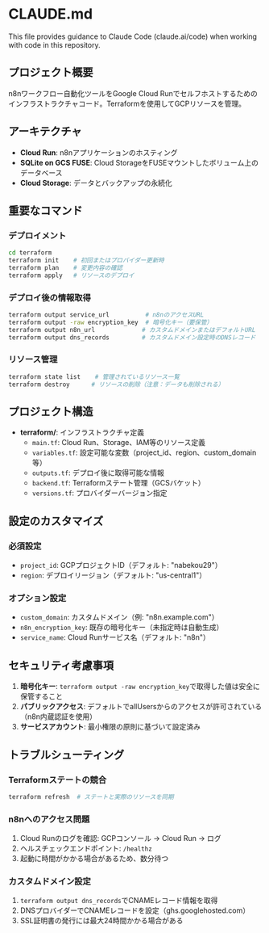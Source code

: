 # CLAUDE.md

This file provides guidance to Claude Code (claude.ai/code) when working with code in this repository.

## プロジェクト概要

n8nワークフロー自動化ツールをGoogle Cloud Runでセルフホストするためのインフラストラクチャコード。Terraformを使用してGCPリソースを管理。

## アーキテクチャ

- **Cloud Run**: n8nアプリケーションのホスティング
- **SQLite on GCS FUSE**: Cloud StorageをFUSEマウントしたボリューム上のデータベース
- **Cloud Storage**: データとバックアップの永続化

## 重要なコマンド

### デプロイメント
```bash
cd terraform
terraform init    # 初回またはプロバイダー更新時
terraform plan    # 変更内容の確認
terraform apply   # リソースのデプロイ
```

### デプロイ後の情報取得
```bash
terraform output service_url          # n8nのアクセスURL
terraform output -raw encryption_key  # 暗号化キー（要保管）
terraform output n8n_url             # カスタムドメインまたはデフォルトURL
terraform output dns_records         # カスタムドメイン設定時のDNSレコード
```

### リソース管理
```bash
terraform state list    # 管理されているリソース一覧
terraform destroy      # リソースの削除（注意：データも削除される）
```

## プロジェクト構造

- **terraform/**: インフラストラクチャ定義
  - `main.tf`: Cloud Run、Storage、IAM等のリソース定義
  - `variables.tf`: 設定可能な変数（project_id、region、custom_domain等）
  - `outputs.tf`: デプロイ後に取得可能な情報
  - `backend.tf`: Terraformステート管理（GCSバケット）
  - `versions.tf`: プロバイダーバージョン指定

## 設定のカスタマイズ

### 必須設定
- `project_id`: GCPプロジェクトID（デフォルト: "nabekou29"）
- `region`: デプロイリージョン（デフォルト: "us-central1"）

### オプション設定
- `custom_domain`: カスタムドメイン（例: "n8n.example.com"）
- `n8n_encryption_key`: 既存の暗号化キー（未指定時は自動生成）
- `service_name`: Cloud Runサービス名（デフォルト: "n8n"）

## セキュリティ考慮事項

1. **暗号化キー**: `terraform output -raw encryption_key`で取得した値は安全に保管すること
2. **パブリックアクセス**: デフォルトでallUsersからのアクセスが許可されている（n8n内蔵認証を使用）
3. **サービスアカウント**: 最小権限の原則に基づいて設定済み

## トラブルシューティング

### Terraformステートの競合
```bash
terraform refresh  # ステートと実際のリソースを同期
```

### n8nへのアクセス問題
1. Cloud Runのログを確認: GCPコンソール → Cloud Run → ログ
2. ヘルスチェックエンドポイント: `/healthz`
3. 起動に時間がかかる場合があるため、数分待つ

### カスタムドメイン設定
1. `terraform output dns_records`でCNAMEレコード情報を取得
2. DNSプロバイダーでCNAMEレコードを設定（ghs.googlehosted.com）
3. SSL証明書の発行には最大24時間かかる場合がある